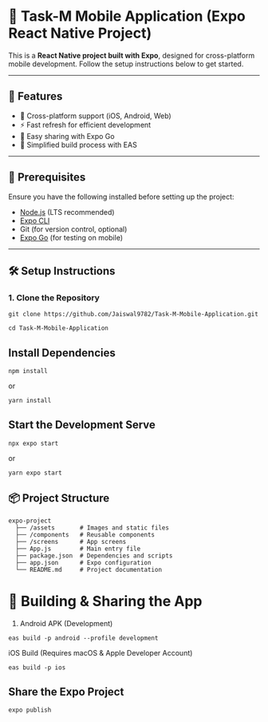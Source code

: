# 🚀 Task-M Mobile Application (Expo React Native Project)

This is a **React Native project built with Expo**, designed for cross-platform mobile development. Follow the setup instructions below to get started.

---

## 📌 Features
- 📱 Cross-platform support (iOS, Android, Web)
- ⚡ Fast refresh for efficient development
- 🔗 Easy sharing with Expo Go
- 🔧 Simplified build process with EAS

---

## 📜 Prerequisites
Ensure you have the following installed before setting up the project:

- [Node.js](https://nodejs.org/) (LTS recommended)
- [Expo CLI](https://docs.expo.dev/get-started/installation/)
- Git (for version control, optional)
- [Expo Go](https://expo.dev/client) (for testing on mobile)

---

## 🛠 Setup Instructions

### **1. Clone the Repository**
```
git clone https://github.com/Jaiswal9782/Task-M-Mobile-Application.git
```
```
cd Task-M-Mobile-Application
```

##  Install Dependencies
```
npm install
```
 or
 ```
yarn install
```

## Start the Development Serve
```
npx expo start
```
 or
 ```
yarn expo start
```


## 📦 Project Structure
```
expo-project
  ├── /assets       # Images and static files
  ├── /components   # Reusable components
  ├── /screens      # App screens
  ├── App.js        # Main entry file
  ├── package.json  # Dependencies and scripts
  ├── app.json      # Expo configuration
  └── README.md     # Project documentation
```

# 📱 Building & Sharing the App
 1. Android APK (Development)
```
eas build -p android --profile development
```

iOS Build (Requires macOS & Apple Developer Account)
```
eas build -p ios
```

## Share the Expo Project
```
expo publish

